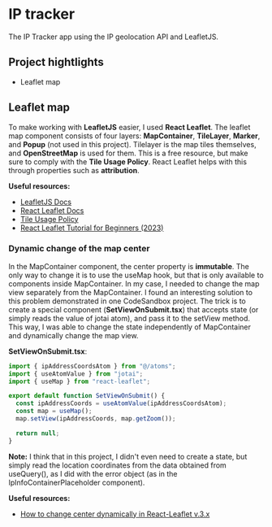 # IP tracker

The IP Tracker app using the IP geolocation API and LeafletJS.

## Project hightlights

- Leaflet map

## Leaflet map

To make working with **LeafletJS** easier, I used **React Leaflet**. The leaflet map component consists of four layers: **MapContainer**, **TileLayer**, **Marker**, and **Popup** (not used in this project). Tilelayer is the map tiles themselves, and **OpenStreetMap** is used for them. This is a free resource, but make sure to comply with the **Tile Usage Policy**. React Leaflet helps with this through properties such as **attribution**.

**Useful resources:**

- [LeafletJS Docs](https://leafletjs.com/reference.html)
- [React Leaflet Docs](https://react-leaflet.js.org/)
- [Tile Usage Policy](https://operations.osmfoundation.org/policies/tiles/)
- [React Leaflet Tutorial for Beginners (2023)](https://www.youtube.com/watch?v=jD6813wGdBA&t=751s)

### Dynamic change of the map center

In the MapContainer component, the center property is **immutable**. The only way to change it is to use the useMap hook, but that is only available to components inside MapContainer. In my case, I needed to change the map view separately from the MapContainer. I found an interesting solution to this problem demonstrated in one CodeSandbox project. The trick is to create a special component (**SetViewOnSubmit.tsx**) that accepts state (or simply reads the value of jotai atom), and pass it to the setView method. This way, I was able to change the state independently of MapContainer and dynamically change the map view.

**SetViewOnSubmit.tsx**:

```js
import { ipAddressCoordsAtom } from "@/atoms";
import { useAtomValue } from "jotai";
import { useMap } from "react-leaflet";

export default function SetViewOnSubmit() {
  const ipAddressCoords = useAtomValue(ipAddressCoordsAtom);
  const map = useMap();
  map.setView(ipAddressCoords, map.getZoom());

  return null;
}
```

**Note:** I think that in this project, I didn't even need to create a state, but simply read the location coordinates from the data obtained from useQuery(), as I did with the error object (as in the IpInfoContainerPlaceholder component).

**Useful resources:**

- [How to change center dynamically in React-Leaflet v.3.x](https://codesandbox.io/p/sandbox/how-to-change-center-dynamically-in-react-leaflet-v3x-d8rn7?file=%2Fsrc%2FMapComp.jsx)
